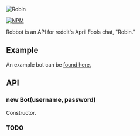 ![Robin](https://i.imgur.com/BSrC5M8.png)

[![NPM](https://nodei.co/npm/robbot.png)](https://npmjs.org/package/robbot)

Robbot is an API for reddit's April Fools chat, "Robin."

## Example
An example bot can be [found here.](https://github.com/thesbros/robbot/tree/master/example)

## API
### new Bot(username, password)
Constructor.

### TODO
